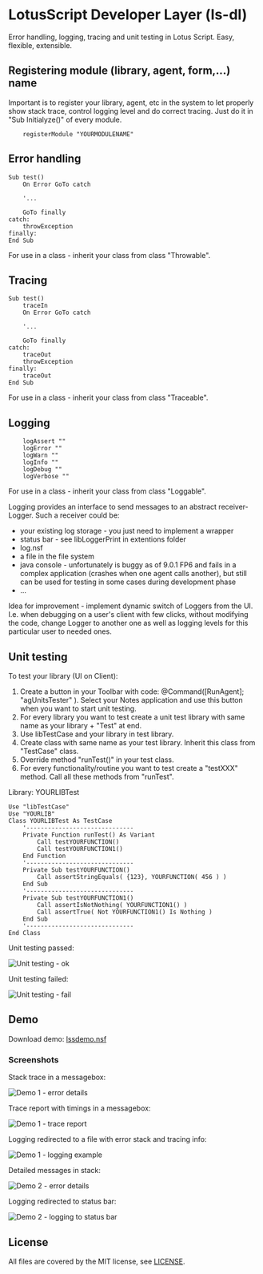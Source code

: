 # LotusScript Developer Layer (ls-dl)

Error handling, logging, tracing and unit testing in Lotus Script.
Easy, flexible, extensible.

## Registering module (library, agent, form,...) name
Important is to register your library, agent, etc in the system to let properly show stack trace, control logging level and do correct tracing. Just do it in "Sub Initialyze()" of every module.

```lss
	registerModule "YOURMODULENAME"
```

## Error handling
```lss
Sub test()
	On Error GoTo catch
	
	'...
	
	GoTo finally
catch:
	throwException
finally:
End Sub
```
For use in a class - inherit your class from class "Throwable".

## Tracing
```lss
Sub test()
	traceIn
	On Error GoTo catch
	
	'...
	
	GoTo finally
catch:
	traceOut
	throwException
finally:
	traceOut
End Sub
```
For use in a class - inherit your class from class "Traceable".

## Logging
```lss
	logAssert ""
	logError ""
	logWarn ""
	logInfo ""
	logDebug ""
	logVerbose ""
```
For use in a class - inherit your class from class "Loggable".

Logging provides an interface to send messages to an abstract receiver-Logger.
Such a receiver could be:
- your existing log storage - you just need to implement a wrapper
- status bar - see libLoggerPrint in extentions folder
- log.nsf
- a file in the file system
- java console - unfortunately is buggy as of 9.0.1 FP6 and fails in a complex application (crashes when one agent calls another), but still can be used for testing in some cases during development phase
- ...

Idea for improvement - implement dynamic switch of Loggers from the UI. I.e. when debugging on a user's client with few clicks, without modifying the code, change Logger to another one as well as logging levels for this particular user to needed ones.

## Unit testing
To test your library (UI on Client):

1. Create a button in your Toolbar with code: @Command([RunAgent]; "agUnitsTester" ). Select your Notes application and use this button when you want to start unit testing.
2. For every library you want to test create a unit test library with same name as your library + "Test" at end.
3. Use libTestCase and your library in test library.
4. Create class with same name as your test library. Inherit this class from "TestCase" class.
5. Override method "runTest()" in your test class.
6. For every functionality/routine you want to test create a "testXXX" method. Call all these methods from "runTest".

Library: YOURLIBTest
```lss
Use "libTestCase"
Use "YOURLIB"
Class YOURLIBTest As TestCase
	'------------------------------
	Private Function runTest() As Variant
		Call testYOURFUNCTION()
		Call testYOURFUNCTION1()
	End Function
	'------------------------------
	Private Sub testYOURFUNCTION()
		Call assertStringEquals( {123}, YOURFUNCTION( 456 ) )
	End Sub
	'------------------------------
	Private Sub testYOURFUNCTION1()
		Call assertIsNotNothing( YOURFUNCTION1() )
		Call assertTrue( Not YOURFUNCTION1() Is Nothing )
	End Sub
	'------------------------------
End Class
```
Unit testing passed:

![Unit testing - ok](../master/demo/lsdl_ut_ok.gif "Unit testing passed")

Unit testing failed:

![Unit testing - fail](../master/demo/lsdl_ut_f.gif "Unit testing failed")

## Demo
Download demo: [lssdemo.nsf](../master/demo/lsdldemo20160918.zip)

### Screenshots
Stack trace in a messagebox:

![Demo 1 - error details](../master/demo/lsdl_demo1_1.gif "Error stack report")

Trace report with timings in a messagebox:

![Demo 1 - trace report](../master/demo/lsdl_demo1_2.gif "Trace report")

Logging redirected to a file with error stack and tracing info:

![Demo 1 - logging example](../master/demo/lsdl_demo1_3.gif "Logging")

Detailed messages in stack:

![Demo 2 - error details](../master/demo/lsdl_demo2_1.gif "Error stack report")

Logging redirected to status bar:

![Demo 2 - logging to status bar](../master/demo/lsdl_demo2_2.gif "Logging")

## License
All files are covered by the MIT license, see [LICENSE](../master/LICENSE).
